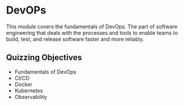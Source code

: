 
# DevOPs

This module covers the fundamentals of DevOps. The part of software engineering that deals with the processes and tools to enable teams to build, test, and release software faster and more reliably.

## Quizzing Objectives

- Fundamentals of DevOps
- CI/CD
- Docker
- Kubernetes
- Observability
